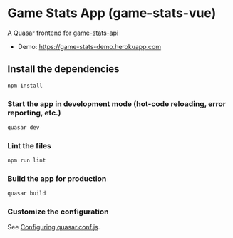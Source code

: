 # Game Stats App (game-stats-vue)

A Quasar frontend for [game-stats-api](https://github.com/yannickbilcot/game-stats-api)

* Demo: https://game-stats-demo.herokuapp.com

## Install the dependencies
```bash
npm install
```

### Start the app in development mode (hot-code reloading, error reporting, etc.)
```bash
quasar dev
```

### Lint the files
```bash
npm run lint
```

### Build the app for production
```bash
quasar build
```

### Customize the configuration
See [Configuring quasar.conf.js](https://quasar.dev/quasar-cli/quasar-conf-js).
